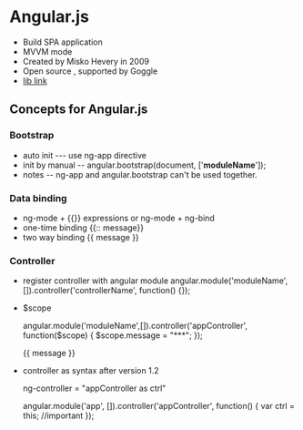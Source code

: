 # Angular.js
 * Build SPA application
 * MVVM mode
 * Created by Misko Hevery in 2009
 * Open source , supported by Goggle 
 * [lib link](https://code.angularjs.org/)

## Concepts for Angular.js
 ### Bootstrap 
   * auto init --- use ng-app directive 
   * init by manual -- angular.bootstrap(document, ['**moduleName**']);
   * notes -- ng-app and angular.bootstrap can't be used together.
 ### Data binding
   * ng-mode + {{}} expressions or ng-mode + ng-bind 
   * one-time binding  {{:: message}}
   * two way binding  {{ message }}
 ### Controller 
   * register controller with angular module 
   angular.module('moduleName', []).controller('controllerName', function() {}); 
   * $scope

      angular.module('moduleName',[]).controller('appController', function($scope) {
          $scope.message = "***";
      });

      <div ng-controller="appController">
          <span>{{ message }}</span>
      </div>
      
   * controller as syntax after version 1.2

      ng-controller = "appController as ctrl"

       angular.module('app', []).controller('appController', function() {
         var ctrl = this;  //important
       });
       
   